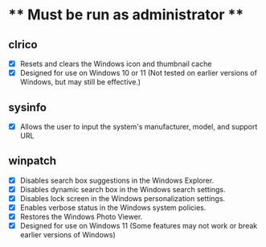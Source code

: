 # ** Must be run as administrator **

## clrico

- [x] Resets and clears the Windows icon and thumbnail cache
- [x] Designed for use on Windows 10 or 11 (Not tested on earlier versions of Windows, but may still be effective.)

## sysinfo

- [x] Allows the user to input the system's manufacturer, model, and support URL

## winpatch

- [x] Disables search box suggestions in the Windows Explorer.
- [x] Disables dynamic search box in the Windows search settings.
- [x] Disables lock screen in the Windows personalization settings.
- [x] Enables verbose status in the Windows system policies.
- [x] Restores the Windows Photo Viewer.
- [x] Designed for use on Windows 11 (Some features may not work or break earlier versions of Windows)
